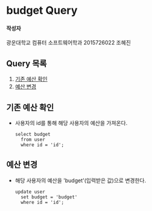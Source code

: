 # budget Query

#### 작성자

광운대학교 컴퓨터 소프트웨어학과 2015726022 조혜진

## Query 목록

1. [기존 예산 확인](#1)
2. [예산 변경](#2)

<a name="1"></a>

## 기존 예산 확인

- 사용자의 id를 통해 해당 사용자의 예산을 가져온다.

  ```mysql
  select budget 
    from user 
    where id = 'id';
  ```

<a name="2"></a>

## 예산 변경

- 해당 사용자의 예산을 'budget'(입력받은 값)으로 변경한다.

  ```mysql
  update user 
    set budget = 'budget' 
    where id = 'id';
  ```
